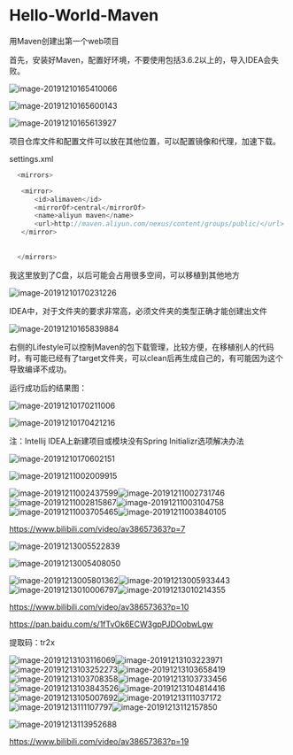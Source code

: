 # Hello-World-Maven
用Maven创建出第一个web项目

首先，安装好Maven，配置好环境，不要使用包括3.6.2以上的，导入IDEA会失败。

![image-20191210165410066](README.assets/image-20191210165410066.png)

![image-20191210165600143](README.assets/image-20191210165600143.png)

![image-20191210165613927](README.assets/image-20191210165613927.png)

项目仓库文件和配置文件可以放在其他位置，可以配置镜像和代理，加速下载。

settings.xml

```java
  <mirrors>

​	<mirror>
​	　　<id>alimaven</id>
​	　　<mirrorOf>central</mirrorOf>
​	　　<name>aliyun maven</name>
​	　　<url>http://maven.aliyun.com/nexus/content/groups/public/</url>
​	</mirror>
​	
​	
  </mirrors>


```

我这里放到了C盘，以后可能会占用很多空间，可以移植到其他地方

![image-20191210170231226](README.assets/image-20191210170231226.png)





IDEA中，对于文件夹的要求非常高，必须文件夹的类型正确才能创建出文件

![image-20191210165839884](README.assets/image-20191210165839884.png)

右侧的Lifestyle可以控制Maven的包下载管理，比较方便，在移植别人的代码时，有可能已经有了target文件夹，可以clean后再生成自己的，有可能因为这个导致编译不成功。





运行成功后的结果图：

![image-20191210170211006](README.assets/image-20191210170211006.png)

![image-20191210170421216](README.assets/image-20191210170421216.png)







注：Intellij IDEA上新建项目或模块没有Spring Initializr选项解决办法

![image-20191210170602151](README.assets/image-20191210170602151.png)

![image-20191211002009915](README.assets/image-20191211002009915.png)

![image-20191211002437599](README.assets/image-20191211002437599.png)![image-20191211002731746](README.assets/image-20191211002731746.png)![image-20191211002815867](README.assets/image-20191211002815867.png)![image-20191211003104758](README.assets/image-20191211003104758.png)![image-20191211003705465](README.assets/image-20191211003705465.png)![image-20191211003840105](README.assets/image-20191211003840105.png)





https://www.bilibili.com/video/av38657363?p=7



![image-20191213005522839](README.assets/image-20191213005522839.png)



![image-20191213005408050](README.assets/image-20191213005408050.png)

![image-20191213005801362](README.assets/image-20191213005801362.png)![image-20191213005933443](README.assets/image-20191213005933443.png)![image-20191213010006797](README.assets/image-20191213010006797.png)![image-20191213010214355](README.assets/image-20191213010214355.png)

https://www.bilibili.com/video/av38657363?p=10



https://pan.baidu.com/s/1fTvOk6ECW3gpPJDOobwLgw

提取码：tr2x



![image-20191213103116069](README.assets/image-20191213103116069.png)![image-20191213103223971](README.assets/image-20191213103223971.png)![image-20191213103252273](README.assets/image-20191213103252273.png)![image-20191213103658419](README.assets/image-20191213103658419.png)![image-20191213103708358](README.assets/image-20191213103708358.png)![image-20191213103733456](README.assets/image-20191213103733456.png)![image-20191213103843526](README.assets/image-20191213103843526.png)![image-20191213104814416](README.assets/image-20191213104814416.png)![image-20191213105007692](README.assets/image-20191213105007692.png)![image-20191213111037172](README.assets/image-20191213111037172.png)![image-20191213111107797](README.assets/image-20191213111107797.png)![image-20191213112157850](README.assets/image-20191213112157850.png)

![image-20191213113952688](README.assets/image-20191213113952688.png)

 https://www.bilibili.com/video/av38657363?p=19 
